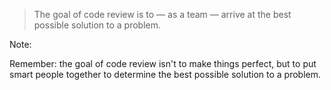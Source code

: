 > The goal of code review is to — as a team — arrive at the best possible solution to a problem.

Note:

Remember: the goal of code review isn't to make things perfect, but to put smart people together to determine the best possible solution to a problem.
